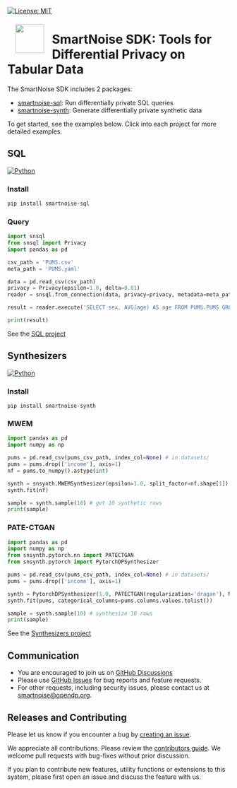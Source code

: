 [![License: MIT](https://img.shields.io/badge/License-MIT-yellow.svg)](https://opensource.org/licenses/MIT)

<a href="https://smartnoise.org"><img src="images/SmartNoise/SVG/Logo Mark_grey.svg" align="left" height="65" vspace="8" hspace="18"></a>

# SmartNoise SDK: Tools for Differential Privacy on Tabular Data


The SmartNoise SDK includes 2 packages:
* [smartnoise-sql](sql/): Run differentially private SQL queries
* [smartnoise-synth](synth/): Generate differentially private synthetic data

To get started, see the examples below. Click into each project for more detailed examples.

## SQL

[![Python](https://img.shields.io/badge/python-3.7%20%7C%203.8%20%7C3.9-blue)](https://www.python.org/)

### Install

```bash
pip install smartnoise-sql
```

### Query

```python
import snsql
from snsql import Privacy
import pandas as pd

csv_path = 'PUMS.csv'
meta_path = 'PUMS.yaml'

data = pd.read_csv(csv_path)
privacy = Privacy(epsilon=1.0, delta=0.01)
reader = snsql.from_connection(data, privacy=privacy, metadata=meta_path)

result = reader.execute('SELECT sex, AVG(age) AS age FROM PUMS.PUMS GROUP BY sex')

print(result)
```

See the [SQL project](sql/README.md)

## Synthesizers

[![Python](https://img.shields.io/badge/python-3.7%20%7C%203.8-blue)](https://www.python.org/)

### Install
```
pip install smartnoise-synth
```

### MWEM

```python
import pandas as pd
import numpy as np

pums = pd.read_csv(pums_csv_path, index_col=None) # in datasets/
pums = pums.drop(['income'], axis=1)
nf = pums.to_numpy().astype(int)

synth = snsynth.MWEMSynthesizer(epsilon=1.0, split_factor=nf.shape[1]) 
synth.fit(nf)

sample = synth.sample(10) # get 10 synthetic rows
print(sample)
```

### PATE-CTGAN

```python
import pandas as pd
import numpy as np
from snsynth.pytorch.nn import PATECTGAN
from snsynth.pytorch import PytorchDPSynthesizer

pums = pd.read_csv(pums_csv_path, index_col=None) # in datasets/
pums = pums.drop(['income'], axis=1)

synth = PytorchDPSynthesizer(1.0, PATECTGAN(regularization='dragan'), None)
synth.fit(pums, categorical_columns=pums.columns.values.tolist())

sample = synth.sample(10) # synthesize 10 rows
print(sample)
```

See the [Synthesizers project](synth/README.md)

## Communication

- You are encouraged to join us on [GitHub Discussions](https://github.com/opendp/opendp/discussions/categories/smartnoise)
- Please use [GitHub Issues](https://github.com/opendp/smartnoise-sdk/issues) for bug reports and feature requests.
- For other requests, including security issues, please contact us at [smartnoise@opendp.org](mailto:smartnoise@opendp.org).

## Releases and Contributing

Please let us know if you encounter a bug by [creating an issue](https://github.com/opendp/smartnoise-sdk/issues).

We appreciate all contributions. Please review the [contributors guide](contributing.rst).  We welcome pull requests with bug-fixes without prior discussion.

If you plan to contribute new features, utility functions or extensions to this system, please first open an issue and discuss the feature with us.

